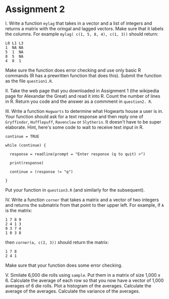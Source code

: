 # Assignment 2

I. Write a function `mylag` that takes in a vector and a list of integers and returns a matrix with the oringal and lagged vectors. Make sure that it labels the columns. For example `mylag( c(1, 5, 8, 4), c(1, 3))` should return:
```
L0 L1 L3
1  NA NA
5  1  NA
8  5  NA
4  8  1
```
Make sure the function does error checking and use only basic R commands (R has a prewritten function that does this). Submit the function as the file `question1.R`.

II. Take the web page that you downloaded in Assignment 1 (the wikipedia page for Alexandar the Great) and read it into R. Count the number of lines in R. Return you code and the answer as a commment in `question2. R`. 

III. Write a function `Hogwarts` to determine what Hogwarts house a user is in. Your function should ask for a text response and then reply one of `Gryffindor`, `Hufflepuff`, `Ravenclaw` or `Slytherin`. It doesn't have to be super elaborate. Hint, here's some code to wait to receive text input in R. 
```
continue = TRUE

while (continue) {

  response = readline(prompt = "Enter response (q to quit) >")
  
  print(response)
  
  continue = (response != "q")
  
}
```
Put your function in `question3.R` (and similarly for the subsequent).

IV. Write a function `corner` that takes a matrix and a vector of two integers and returns the submatrix from that point to ther upper left. For example, if `A` is the matrix:
```
1 7 8 9
2 4 1 3
9 3 7 4
1 0 3 8
```
then `corner(a, c(2, 3))` should return the matrix:
```
1 7 8
2 4 1
```
Make sure that your function does some error checking. 

V. Similate 6,000 die rolls using `sample`. Put them in a matrix of size 1,000 x 6. Calculate the average of each row so that you now have a vector of 1,000 averages of 6 die rolls. Plot a histogram of the averages. Calculate the average of the averages. Calculate the variance of the averages.
